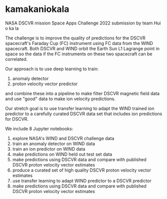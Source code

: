 # kamakaniokala
NASA DSCVR mission Space Apps Challenge 2022 submission by team Hui o ka la

The challenge is to improve the quality of predictions for the DSCVR spacecraft's Faraday Cup (FC) instrument using
FC data from the WIND spacecraft. Both DSCVR and WIND orbit the Earth Sun L1 Lagrange point in space so the data
if the FC instruments on these two spacecraft can be correlated.

Our approach is to use deep learning to train:
1. anomaly detector
1. proton velocity vector predictor

and combine these into a pipeline to make filter DSCVR magnetic field data and use "good" data to make ion velocity predictions.

Our stretch goal is to use transfer learning to adapt the WIND trained ion predictor to a carefully curated DSCVR data set that includes ion predictions for DSCVR.

We include 8 Jupyter notebooks:
1. explore NASA's WIND and DSCVR challenge data
2. train an anomaly detector on WIND data
3. train an ion predictor on WIND data
4. make predictions on WIND held out test set data 
5. make predictions using DSCVR data and compare with published DSCVR proton velocity vector estimates
6. produce a curated set of high quality DSCVR proton velocity vector estimates
7. use transfer learning to adapt WIND predictor to a DSCVR predictor
8. make predictions using DSCVR data and compare with published DSCVR proton velocity vector estimates
